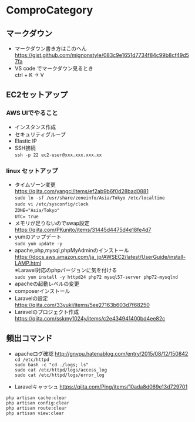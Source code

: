 # ComproCategory
## マークダウン
- マークダウン書き方はこのへん<br /> https://gist.github.com/mignonstyle/083c9e1651d7734f84c99b8cf49d57fa
- VS code でマークダウン見るとき  
ctrl + K → V

## EC2セットアップ
### AWS UIでやること
- インスタンス作成
- セキュリティグループ
- Elastic IP
- SSH接続  
`ssh -p 22 ec2-user@xxx.xxx.xxx.xx`
### linux セットアップ
- タイムゾーン変更  
https://qiita.com/yangci/items/ef2ab9b6f0d28bad0881<br />
`sudo ln -sf /usr/share/zoneinfo/Asia/Tokyo /etc/localtime`<br />
`sudo vi /etc/sysconfig/clock`  
`ZONE="Asia/Tokyo"`  
`UTC= true`  
- メモリが足りないのでswap設定  
https://qiita.com/PKunito/items/31445d4475d4e18fe4d7  
- yumのアップデート  
`sudo yum update -y`
- apache,php,mysql,phpMyAdminのインストール  
https://docs.aws.amazon.com/ja_jp/AWSEC2/latest/UserGuide/install-LAMP.html  
※Laravel対応のphpバージョンに気を付ける  
`sudo yum install -y httpd24 php72 mysql57-server php72-mysqlnd`  
- apacheの起動レベルの変更  
- composerインストール  
- Laravelの設定  
https://qiita.com/33yuki/items/5ee27163b603d7f68250
- Laravelのプロジェクト作成  
https://qiita.com/sskmy1024y/items/c2e434941400bd4ee82c  


## 頻出コマンド

- apacheログ確認
http://gnvpu.hatenablog.com/entry/2015/08/12/150842  
`cd /etc/httpd`  
`sudo bash -c "cd ./logs; ls"`  
`sudo cat /etc/httpd/logs/access_log`  
`sudo cat /etc/httpd/logs/error_log`  

- Laravelキャッシュ
https://qiita.com/Ping/items/10ada8d069e13d729701  

`php artisan cache:clear`  
`php artisan config:clear`  
`php artisan route:clear`  
`php artisan view:clear`  




















